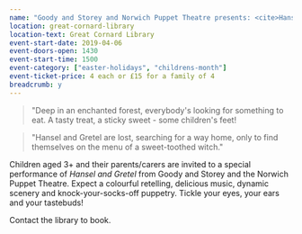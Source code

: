 ```yaml
---
name: "Goody and Storey and Norwich Puppet Theatre presents: <cite>Hansel and Gretel</cite>: for ages 3+"
location: great-cornard-library
location-text: Great Cornard Library
event-start-date: 2019-04-06
event-doors-open: 1430
event-start-time: 1500
event-category: ["easter-holidays", "childrens-month"]
event-ticket-price: 4 each or £15 for a family of 4
breadcrumb: y
---
```


> "Deep in an enchanted forest, everybody's looking for something to eat. A tasty treat, a sticky sweet - some children's feet!

> "Hansel and Gretel are lost, searching for a way home, only to find themselves on the menu of a sweet-toothed witch."

Children aged 3+ and their parents/carers are invited to a special performance of <cite>Hansel and Gretel</cite> from Goody and Storey and the Norwich Puppet Theatre. Expect a colourful retelling, delicious music, dynamic scenery and knock-your-socks-off puppetry. Tickle your eyes, your ears and your tastebuds!

Contact the library to book.
